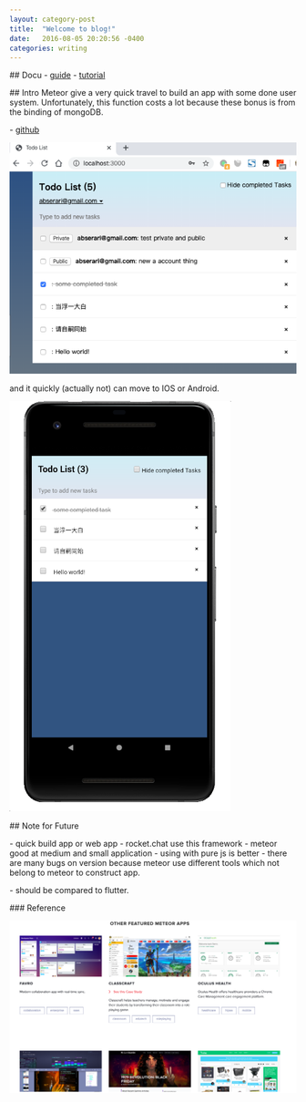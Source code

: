 ```yaml
--- 
layout: category-post
title:  "Welcome to blog!"
date:   2016-08-05 20:20:56 -0400
categories: writing
---
```


\## Docu
\- [guide](https://guide.meteor.com/mobile.html#introduction)
\- [tutorial](https://www.meteor.com/tutorials)

\## Intro
Meteor give a very quick travel to build an app with some done user system. Unfortunately, this function costs a lot because these bonus is from the binding of mongoDB.

\- [github](https://github.com/yhyddr/TodoListByMeteor)

![image.png](assert/1581333530650-d6d5470a-539e-4290-a7fa-b506b3efa256.png)

and it quickly (actually not) can move to IOS or Android.

![image.png](assert/1581329924067-a28661bf-5214-4fbf-8d07-8c5529f9a49d.png)

\## Note for Future

\- quick build app or web app
\- rocket.chat use this framework
\- meteor good at medium and small application
\- using with pure js is better
\- there are many bugs on version because meteor use different tools which not belong to meteor to construct app.

\- should be compared to flutter.

\### Reference

![image.png](assert/1581345794915-22cd6f27-d6fe-4c19-baa7-0f9448127768.png)